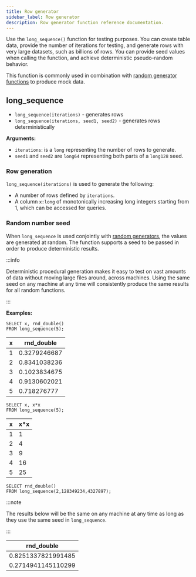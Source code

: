 ```yaml
---
title: Row generator
sidebar_label: Row generator
description: Row generator function reference documentation.
---
```


Use the `long_sequence()` function for testing purposes. You can create
table data, provide the number of iterations for testing, and generate
rows with very large datasets, such as billions of rows. You can provide
seed values when calling the function, and achieve deterministic 
pseudo-random behavior.

This function is commonly used in combination with
[random generator functions](/docs/reference/function/random-value-generator/)
to produce mock data.

## long_sequence

- `long_sequence(iterations)` - generates rows
- `long_sequence(iterations, seed1, seed2)` - generates rows deterministically

**Arguments:**

- `iterations`: is a `long` representing the number of rows to generate. 
- `seed1` and `seed2` are `long64` representing both parts of a `long128` seed. 

### Row generation

`long_sequence(iterations)` is used to generate the following:

- A number of rows defined by `iterations`.
- A column `x:long` of monotonically increasing long integers starting
  from 1, which can be accessed for queries.

### Random number seed

When `long_sequence` is used conjointly with
[random generators](/docs/reference/function/random-value-generator/), the
values are generated at random. The function supports a seed to be
passed in order to produce deterministic results.

:::info

Deterministic procedural generation makes it easy to test on vast amounts of
data without moving large files around, across machines. Using the same
seed on any machine at any time will consistently produce the same results for
all random functions.

:::

**Examples:**

```questdb-sql title="Generating multiple rows"
SELECT x, rnd_double()
FROM long_sequence(5);
```

| x   | rnd_double   |
| --- | ------------ |
| 1   | 0.3279246687 |
| 2   | 0.8341038236 |
| 3   | 0.1023834675 |
| 4   | 0.9130602021 |
| 5   | 0.718276777  |

```questdb-sql title="Accessing row_number using the x column"
SELECT x, x*x
FROM long_sequence(5);
```

| x   | x\*x |
| --- | ---- |
| 1   | 1    |
| 2   | 4    |
| 3   | 9    |
| 4   | 16   |
| 5   | 25   |

```questdb-sql title="Using with a seed"
SELECT rnd_double()
FROM long_sequence(2,128349234,4327897);
```

:::note

The results below will be the same on any machine at any time as long as they
use the same seed in `long_sequence`.

:::

| rnd_double         |
| ------------------ |
| 0.8251337821991485 |
| 0.2714941145110299 |
